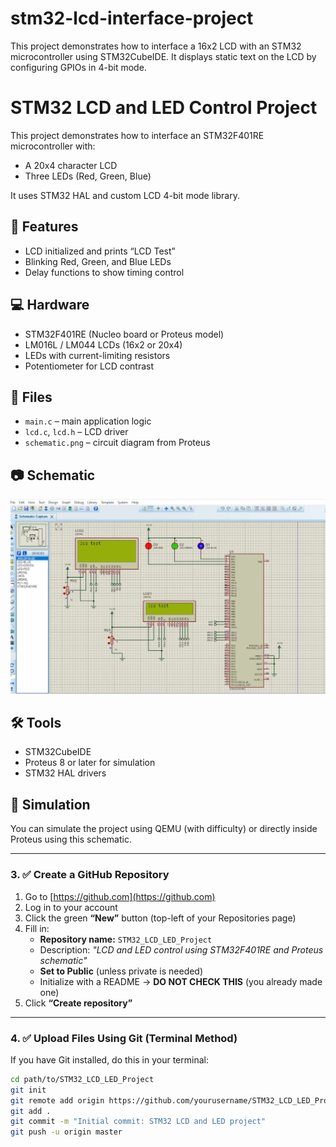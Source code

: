 # stm32-lcd-interface-project
This project demonstrates how to interface a 16x2 LCD with an STM32 microcontroller using STM32CubeIDE. It displays static text on the LCD by configuring GPIOs in 4-bit mode.         
# STM32 LCD and LED Control Project

This project demonstrates how to interface an STM32F401RE microcontroller with:
- A 20x4 character LCD
- Three LEDs (Red, Green, Blue)

It uses STM32 HAL and custom LCD 4-bit mode library.

## 🔧 Features
- LCD initialized and prints “LCD Test”
- Blinking Red, Green, and Blue LEDs
- Delay functions to show timing control

## 💻 Hardware
- STM32F401RE (Nucleo board or Proteus model)
- LM016L / LM044 LCDs (16x2 or 20x4)
- LEDs with current-limiting resistors
- Potentiometer for LCD contrast

## 📁 Files
- `main.c` – main application logic
- `lcd.c`, `lcd.h` – LCD driver
- `schematic.png` – circuit diagram from Proteus

## 📷 Schematic
![Schematic](schematic.png)

## 🛠 Tools
- STM32CubeIDE
- Proteus 8 or later for simulation
- STM32 HAL drivers

## 🔄 Simulation
You can simulate the project using QEMU (with difficulty) or directly inside Proteus using this schematic.

---

### 3. ✅ **Create a GitHub Repository**

1. Go to [https://github.com](https://github.com)
2. Log in to your account
3. Click the green **“New”** button (top-left of your Repositories page)
4. Fill in:
   - **Repository name:** `STM32_LCD_LED_Project`
   - Description: _"LCD and LED control using STM32F401RE and Proteus schematic"_
   - **Set to Public** (unless private is needed)
   - Initialize with a README → **DO NOT CHECK THIS** (you already made one)
5. Click **“Create repository”**

---

### 4. ✅ **Upload Files Using Git (Terminal Method)**

If you have Git installed, do this in your terminal:

```bash
cd path/to/STM32_LCD_LED_Project
git init
git remote add origin https://github.com/yourusername/STM32_LCD_LED_Project.git
git add .
git commit -m "Initial commit: STM32 LCD and LED project"
git push -u origin master
